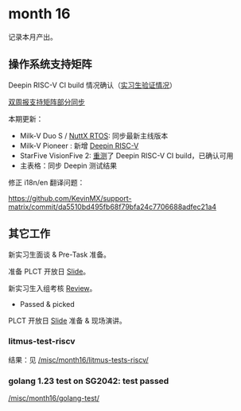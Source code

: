 # month 16

记录本月产出。

## 操作系统支持矩阵

Deepin RISC-V CI build 情况确认（[实习生验证情况](https://github.com/linuxdeepin/developer-center/issues/9882)）

[双周报支持矩阵部分同步](https://github.com/ruyisdk/wechat-articles/blob/main/20240813-ruyisdk-biweekly-27.md)

本期更新：

- Milk-V Duo S / [NuttX RTOS](https://github.com/ruyisdk/support-matrix/commit/015002b786fbd5117f5e2e9a432d0ca10df4ebe3): 同步最新主线版本
- Milk-V Pioneer : 新增 [Deepin RISC-V](https://github.com/ruyisdk/support-matrix/commit/6a7f56534ae10685846793fcb6ce19b6a5f37cff)
- StarFive VisionFive 2: [重测](https://github.com/linuxdeepin/developer-center/issues/9882)了 Deepin RISC-V CI build，已确认可用
- 主表格：同步 Deepin 测试结果

修正 i18n/en 翻译问题：

https://github.com/KevinMX/support-matrix/commit/da5510bd495fb68f79bfa24c7706688adfec21a4

## 其它工作

新实习生面谈 & Pre-Task 准备。

准备 PLCT 开放日 [Slide](https://github.com/KevinMX/PLCT-Works/blob/main/reports/month16/PLCT_OpenDay_2024/)。

新实习生入组考核 [Review](https://github.com/aisuneko/plct/blob/master/week0/testround.md)。

- Passed & picked

PLCT 开放日 [Slide](https://github.com/KevinMX/PLCT-Works/blob/main/reports/month16/PLCT_OpenDay_2024/) 准备 & 现场演讲。

### litmus-test-riscv

结果：见 [/misc/month16/litmus-tests-riscv/](https://github.com/KevinMX/PLCT-Works/blob/main/misc/month16/litmus-tests-riscv/)

### golang 1.23 test on SG2042: test passed

[/misc/month16/golang-test/](https://github.com/KevinMX/PLCT-Works/blob/main/misc/month16/golang-test/)